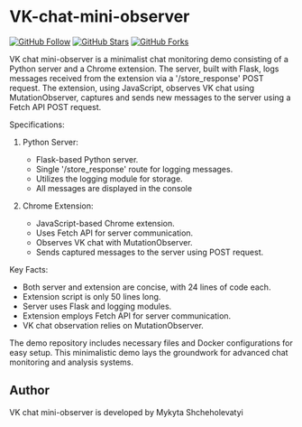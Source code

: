 # VK-chat-mini-observer


[![GitHub Follow](https://img.shields.io/github/followers/mykytashch?style=social)](https://github.com/mykytashch)
[![GitHub Stars](https://img.shields.io/github/stars/mykytashch/SynchroMessage)](https://github.com/mykytashch/SynchroMessage/stargazers)
[![GitHub Forks](https://img.shields.io/github/forks/mykytashch/SynchroMessage)](https://github.com/mykytashch/SynchroMessage/network)



VK chat mini-observer is a minimalist chat monitoring demo consisting of a Python server and a Chrome extension. The server, built with Flask, logs messages received from the extension via a '/store_response' POST request. The extension, using JavaScript, observes VK chat using MutationObserver, captures and sends new messages to the server using a Fetch API POST request.

Specifications:
1. Python Server:
   - Flask-based Python server.
   - Single '/store_response' route for logging messages.
   - Utilizes the logging module for storage.
   - All messages are displayed in the console

2. Chrome Extension:
   - JavaScript-based Chrome extension.
   - Uses Fetch API for server communication.
   - Observes VK chat with MutationObserver.
   - Sends captured messages to the server using POST request.

Key Facts:
- Both server and extension are concise, with 24 lines of code each.
- Extension script is only 50 lines long.
- Server uses Flask and logging modules.
- Extension employs Fetch API for server communication.
- VK chat observation relies on MutationObserver.

The demo repository includes necessary files and Docker configurations for easy setup. This minimalistic demo lays the groundwork for advanced chat monitoring and analysis systems.


## Author

VK chat mini-observer is developed by Mykyta Shcheholevatyi
